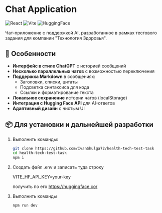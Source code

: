 # Chat Application

![React](https://img.shields.io/badge/React-19.1.0-blue)
![Vite](https://img.shields.io/badge/Vite-7.0.5-orange)
![HuggingFace](https://img.shields.io/badge/LLM-HuggingFace-yellow)

Чат-приложение с поддержкой AI, разработанное в рамках тестового задания для компании "Технология Здоровья".

## 🚀 Особенности

- **Интерфейс в стиле ChatGPT** с историей сообщений
- **Несколько параллельных чатов** с возможностью переключения
- **Поддержка Markdown** в сообщениях:
    - Заголовки, списки, цитаты
    - Подсветка синтаксиса для кода
    - Ссылки и форматирование текста
- **Локальное сохранение** истории чатов (localStorage)
- **Интеграция с Hugging Face API** для AI-ответов
- **Адаптивный дизайн** с чистым UI

## 📦 Для установки и дальнейшей разработки

  
1. Выполнить команды:
   ```bash
   git clone https://github.com/IvanShulga72/health-tech-test-task
   cd health-tech-test-task
   npm i
   
2. Создать файл .env и записать туда строку

     VITE_HF_API_KEY=your-key 

     получить по его https://huggingface.co/


3. Выполнить команды 
    ```bash
   npm run dev
